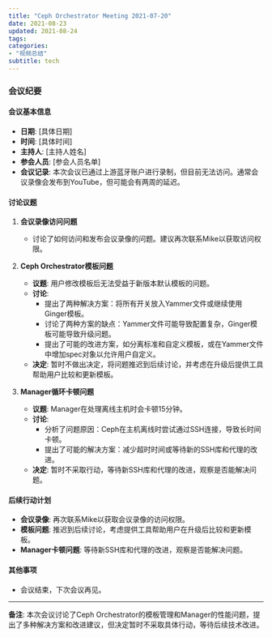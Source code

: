 ```yaml
---
title: "Ceph Orchestrator Meeting 2021-07-20"
date: 2021-08-23
updated: 2021-08-24
tags:
categories:
- "视频总结"
subtitle: tech
---
```



### 会议纪要

#### 会议基本信息
- **日期**: [具体日期]
- **时间**: [具体时间]
- **主持人**: [主持人姓名]
- **参会人员**: [参会人员名单]
- **会议记录**: 本次会议已通过上游蓝牙账户进行录制，但目前无法访问。通常会议录像会发布到YouTube，但可能会有两周的延迟。

#### 讨论议题
1. **会议录像访问问题**
   - 讨论了如何访问和发布会议录像的问题。建议再次联系Mike以获取访问权限。

2. **Ceph Orchestrator模板问题**
   - **议题**: 用户修改模板后无法受益于新版本默认模板的问题。
   - **讨论**:
     - 提出了两种解决方案：将所有开关放入Yammer文件或继续使用Ginger模板。
     - 讨论了两种方案的缺点：Yammer文件可能导致配置复杂，Ginger模板可能导致升级问题。
     - 提出了可能的改进方案，如分离标准和自定义模板，或在Yammer文件中增加spec对象以允许用户自定义。
   - **决定**: 暂时不做出决定，将问题推迟到后续讨论，并考虑在升级后提供工具帮助用户比较和更新模板。

3. **Manager循环卡顿问题**
   - **议题**: Manager在处理离线主机时会卡顿15分钟。
   - **讨论**:
     - 分析了问题原因：Ceph在主机离线时尝试通过SSH连接，导致长时间卡顿。
     - 提出了可能的解决方案：减少超时时间或等待新的SSH库和代理的改进。
   - **决定**: 暂时不采取行动，等待新SSH库和代理的改进，观察是否能解决问题。

#### 后续行动计划
- **会议录像**: 再次联系Mike以获取会议录像的访问权限。
- **模板问题**: 推迟到后续讨论，考虑提供工具帮助用户在升级后比较和更新模板。
- **Manager卡顿问题**: 等待新SSH库和代理的改进，观察是否能解决问题。

#### 其他事项
- 会议结束，下次会议再见。

---

**备注**: 本次会议讨论了Ceph Orchestrator的模板管理和Manager的性能问题，提出了多种解决方案和改进建议，但决定暂时不采取具体行动，等待后续技术改进。